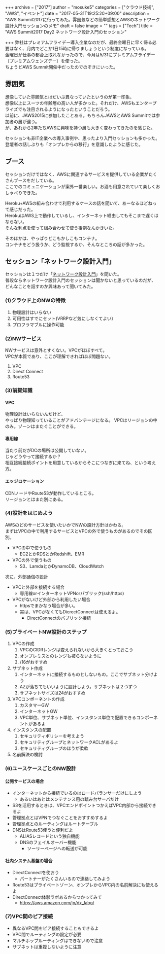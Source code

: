 +++
archive = ["2017"]
author = "mosuke5"
categories = ["クラウド技術", "AWS", "イベント"]
date = "2017-05-31T19:25:20+09:00"
description = "AWS Summit2017に行ってみた。雰囲気などの簡単感想とAWSのネットワーク設計入門セッションのメモ"
draft = false
image = ""
tags = ["Tech"]
title = "AWS Summit2017 Day2 ネットワーク設計入門のセッション"

+++
弊社はプレミアムフライデー導入企業なのだが、最終金曜日に早く帰る必要はなく、月内でどこか1日15時に帰りましょうという制度になっている。  
金曜日が仕事の都合上取れなかったので、今月は5/31にプレミアムフライデー（プレミアムウェンズデー）を使った。  
ちょうどAWS Summit開催中だったのでのぞきにいった。

<!--more-->

## 雰囲気
想像していた雰囲気とはだいぶ異なっていたというのが第一印象。  
想像以上にスーツの年齢層の高い人が多かった。それだけ、AWSもエンタープライズでも注目されるようになったということだろう。  
以前に、JAWS2015に参加したことある。もちろんJAWSとAWS Summitでは参加者の層が違う。  
が、あれから2年たちAWSに興味を持つ層も大きく変わってきたのを感じた。

セッションも非IT企業への導入事例や、思ったより入門セッションも多かった。  
登壇者の話しぶりも「オンプレからの移行」を意識したように感じた。

## ブース
セッションだけではなく、AWSに関連するサービスを提供している企業がたくさんブースをだしている。  
ここでのコミュニケーションが案外一番楽しい。お酒も用意されていて楽しくおしゃべりできた。

Heroku+AWSの組み合わせで利用するケースの話を聞いて、あーなるほどねって感じだった。  
HerokuはAWS上で動作しているし、インターネット経由してもそこまで遅くはならない。  
そんな利点を使って組み合わせて使う事例なんかきいた。

そのほかは、やっぱりどこもかしこもコンテナ。  
コンテナをどう扱うか、どう監視するか、そんなところの話が多かった。

## セッション「ネットワーク設計入門」
セッションは１つだけ「[ネットワーク設計入門](http://www.awssummit.tokyo/summit/index.html#D2T3-5)」を聞いた。  
普段ならネットワーク設計入門のセッションは聞かないと思っているのだが、  
どんなことを話すのか興味あって聞いてみた。

### (1)クラウド上のNWの特徴
1. 物理設計はいらない
1. 可用性はすでにセット(VRRPなど気にしなくてよい）
1. プロフラマブルに操作可能

### (2)NWサービス
NWサービスは意外とすくない。VPCがほぼすべて。  
VPCが本質であり、ここが理解できればほぼ問題ない。

1. VPC
1. Direct Connect
1. Route53

### (3)前提知識
#### VPC
物理設計はいらないんだけど、  
やっぱり物理知っていることがアドバンテージになる。
VPCはリージョンの中のみ。ゾーンはまたぐことができる。

#### 専用線
当たり前だがDCの場所は公開していない。  
じゃどうやって接続するか？  
相互接続接続ポイントを用意しているからそこにつなぎに来てね、という考え方。

#### エッジロケーション
CDNノードやRoute53が動作しているところ。  
リージョンとはまた別にある。

### (4)設計をはじめよう
AWSのどのサービスを使いたいかでNWの設計方針はかわる。  
まずはVPCの中で利用するサービスとVPCの外で使うものがあるのでその区別。

- VPCの中で使うもの
    - EC2とかRDSとかRedshift、EMR
- VPCの外で使うもの
    - S3、LamdaとかDynamoDB、CloudWatch

次に、外部通信の設計

- VPCと外部を接続する場合
    - 専用線orインターネットVPNorパブリック(ssh/https)
- VPCがないけど外部から利用したい場合
    - httpsでまかなう場合が多い。
    - 実は、VPCがなくてもDicrectConnectは使えるよ。
        - DirectConnectのパブリック接続

### (5)プライベートNW設計のステップ
1. VPCの作成
    1. VPCのCIDRレンジは変えられないから大きくとっておこう
    1. オンプレミスとのレンジも被らないように
    1. /16がおすすめ
1. サブネット作成
    1. インターネットに接続するものとしないもの。ここでサブネット分けよう
    1. AZが落ちてもいいように設計しよう。サブネットは２つずつ
    1. サブネットサイズは24がおすすめ
1. VPCコンポーネントの作成
    1. カスタマーGW
    1. インターネットGW
    1. VPC単位、サブネット単位、インスタンス単位で配置できるコンポーネントがあるよ
1. インスタンスの配置
    1. セキュリティポリシーを考えよう
    1. セキュリティグループとネットワークACLがあるよ
    1. セキュリティグループのほうが柔軟
1. 名前解決の検討

### (6)ユースケースごとのNW設計
#### 公開サービスの場合
- インターネットから接続でいるのはロードバランサーだけにしよう
    - あるいはあとはメンテナンス用の踏み台サーバだけ
- S3を活用するときは、VPCエンドポイントつかえばVPC内部から接続できるよ
- 管理拠点とはVPNでつなぐことをおすすめするよ
- 管理拠点とのルーティングはルートテーブル
- DNSはRoute53使うと便利だよ
    - ALIASレコードという独自機能
    - DNSのフェイルオーバー機能
        - ソーリーページへの転送が可能

#### 社内システム基盤の場合
- DirectConnectを使おう
    - パートナーがたくさんいるので連絡してみよう
- Route53はプライベートゾーン、オンプレからVPC内の名前解決にも使えるよ
- DirectConnect体験ラボあるからつかってみて
    - https://aws.amazon.com/jp/dx_labo/

### (7)VPC間のピア接続
- 異なるVPC間をピア接続することもできるよ
- VPC間でルーティングの設定が必要
- マルチホップルーティングはできないので注意
- サブネットは重複しないように注意